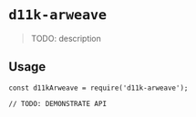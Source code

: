 # `d11k-arweave`

> TODO: description

## Usage

```
const d11kArweave = require('d11k-arweave');

// TODO: DEMONSTRATE API
```
